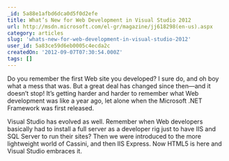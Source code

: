 ```yaml
---
_id: 5a88e1afbd6dca0d5f0d2efe
title: What’s New for Web Development in Visual Studio 2012
url: http://msdn.microsoft.com/el-gr/magazine/jj618298(en-us).aspx
category: articles
slug: 'whats-new-for-web-development-in-visual-studio-2012'
user_id: 5a83ce59d6eb0005c4ecda2c
createdOn: '2012-09-07T07:30:54.000Z'
tags: []
---
```


Do you remember the first Web site you developed? I sure do, and oh boy what a mess that was. But a great deal has changed since then—and it doesn’t stop! It’s getting harder and harder to remember what Web development was like a year ago, let alone when the Microsoft .NET Framework was first released.

Visual Studio has evolved as well. Remember when Web developers basically had to install a full server as a developer rig just to have IIS and SQL Server to run their sites? Then we were introduced to the more lightweight world of Cassini, and then IIS Express. Now HTML5 is here and Visual Studio embraces it.
